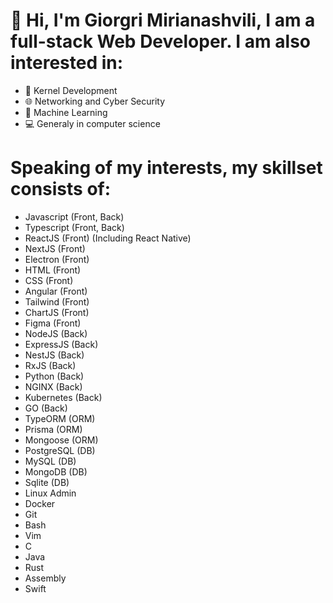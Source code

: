 # 👋 Hi, I'm Giorgri Mirianashvili, I am a full-stack Web Developer. I am also interested in:
- 💾 Kernel Development
- 🌐 Networking and Cyber Security
- 🤖 Machine Learning
- 💻 Generaly in computer science
# Speaking of my interests, my skillset consists of:
- Javascript (Front, Back)
- Typescript (Front, Back)
- ReactJS (Front) (Including React Native)
- NextJS (Front)
- Electron (Front)
- HTML (Front)
- CSS (Front)
- Angular (Front)
- Tailwind (Front)
- ChartJS (Front)
- Figma (Front)
- NodeJS (Back)
- ExpressJS (Back)
- NestJS (Back)
- RxJS (Back)
- Python (Back)
- NGINX (Back)
- Kubernetes (Back)
- GO (Back)
- TypeORM (ORM)
- Prisma (ORM)
- Mongoose (ORM)
- PostgreSQL (DB)
- MySQL (DB)
- MongoDB (DB)
- Sqlite (DB)
- Linux Admin
- Docker
- Git
- Bash
- Vim
- C
- Java
- Rust
- Assembly
- Swift
